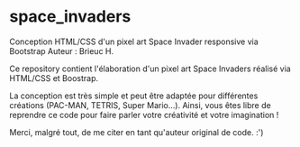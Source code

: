 # space_invaders
Conception HTML/CSS d'un pixel art Space Invader responsive via Bootstrap
Auteur : Brieuc H.

Ce repository contient l'élaboration d'un pixel art Space Invaders réalisé via HTML/CSS et Boostrap.

La conception est très simple et peut être adaptée pour différentes créations (PAC-MAN, TETRIS, Super Mario...).
Ainsi, vous êtes libre de reprendre ce code pour faire parler votre créativité et votre imagination !

Merci, malgré tout, de me citer en tant qu'auteur original de code. :')
